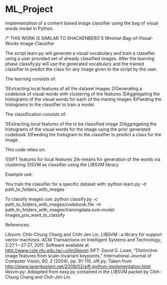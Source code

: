 # ML_Project

Implementation of a content based image classifier using the bag of visual words model in Python.

/* THIS WORK IS SIMILAR TO SHACKENBERG'S Minimal-Bag-of-Visual-Words-Image-Classifier 

The script learn.py will generate a visual vocabulary and train a classifier using a user provided set of already classified images.
After the learning phase classify.py will use the generated vocabulary and the trained classifier to predict the class for any image 
given to the script by the user.

The learning consists of:

1)Extracting local features of all the dataset images
2)Generating a codebook of visual words with clustering of the features
3)Aggregating the histograms of the visual words for each of the traning images
4)Feeding the histograms to the classifier to train a model

The classification consists of:

1)Extracting local features of the to be classified image
2)Aggregating the histograms of the visual words for the image using the prior generated codebook
3)Feeding the histogram to the classifier to predict a class for the image

This code relies on:

1)SIFT features for local features
2)k-means for generation of the words via clustering
3)SVM as classifier using the LIBSVM library

Example use:

You train the classifier for a specific dataset with:
python learn.py -d path_to_folders_with_images

To classify images use:
python classify.py -c path_to_folders_with_images/codebook.file -m path_to_folders_with_images/trainingdata.svm.model images_you_want_to_classify

References:

Libsvm:
Chih-Chung Chang and Chih-Jen Lin, LIBSVM : a library for support vector machines. ACM Transactions on Intelligent Systems and Technology, 2:27:1--27:27, 2011. Software available at http://www.csie.ntu.edu.tw/~cjlin/libsvm
SIFT:
David G. Lowe, "Distinctive image features from scale-invariant keypoints," International Journal of Computer Vision, 60, 2 (2004), pp. 91-110.
sift.py:
Taken from http://www.janeriksolem.net/2009/02/sift-python-implementation.html
libsvm.py:
Addapted from easy.py contained in the LIBSVM packet by Chih-Chung Chang and Chih-Jen Lin.

